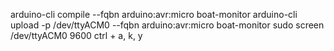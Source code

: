 arduino-cli compile --fqbn arduino:avr:micro boat-monitor
arduino-cli upload -p /dev/ttyACM0 --fqbn arduino:avr:micro boat-monitor
sudo screen /dev/ttyACM0 9600
ctrl + a, k, y